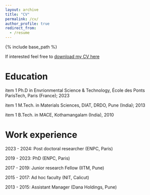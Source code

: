 ```yaml
---
layout: archive
title: "CV"
permalink: /cv/
author_profile: true
redirect_from:
  - /resume
---
```


{% include base_path %}

If interested feel free to [download my CV here](https://jerryjose7.github.io/files/Jose_cv_040624.pdf)

Education
======

item 1 <i class="fa-solid fa-graduation-cap"></i>  Ph.D in Envrionmental Science & Technology, École des Ponts ParisTech, Paris (France); 2023  

item 1 <i class="fa-solid fa-graduation-cap"></i>  M.Tech. in Materials Sciences, DIAT, DRDO, Pune (India); 2013  

item 1 <i class="fa-solid fa-graduation-cap"></i>  B.Tech. in MACE, Kothamangalam (India), 2010


Work experience
======

<i class="fa-solid fa-magnifying-glass-chart"></i> 2023 - 2024: Post doctoral researcher (ENPC, Paris)  

<i class="fa-solid fa-book"></i> 2019 - 2023: PhD (ENPC, Paris)  

<i class="fa-solid fa-magnifying-glass-chart"></i> 2017 - 2019: Junior research Fellow (IITM, Pune)  

<i class="fa-solid fa-person-chalkboard"></i> 2015 - 2017: Ad hoc faculty (NIT, Calicut)  

<i class="fa-solid fa-briefcase"></i> 2013 - 2015: Assistant Manager (Dana Holdings, Pune)
